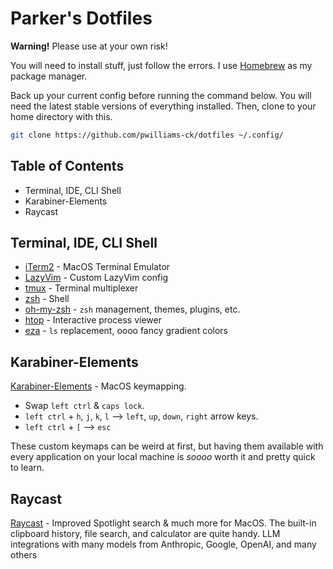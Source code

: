 # Parker's Dotfiles

**Warning!** Please use at your own risk!

You will need to install stuff, just follow the errors. I use [Homebrew](https://brew.sh)
as my package manager.

Back up your current config before running the command below. You will need the
latest stable versions of everything installed. Then, clone to your home directory
with this.

```bash
git clone https://github.com/pwilliams-ck/dotfiles ~/.config/
```

## Table of Contents

- Terminal, IDE, CLI Shell
- Karabiner-Elements
- Raycast

## Terminal, IDE, CLI Shell

- [iTerm2](https://iterm2.com/documentation.html) - MacOS Terminal Emulator
- [LazyVim](https://lazyvim.org) - Custom LazyVim config
- [tmux](https://github.com/tmux/tmux/wiki) - Terminal multiplexer
- [zsh](https://www.zsh.org/) - Shell
- [oh-my-zsh](https://ohmyz.sh/) - `zsh` management, themes, plugins, etc.
- [htop](https://htop.dev/) - Interactive process viewer
- [eza](https://the.exa.website/) - `ls` replacement, oooo fancy gradient colors

## Karabiner-Elements

[Karabiner-Elements](https://karabiner-elements.pqrs.org/) - MacOS keymapping.

- Swap `left ctrl` & `caps lock`.
- `left ctrl` + `h`, `j`, `k`, `l` --> `left`, `up`, `down`, `right` arrow keys.
- `left ctrl` + `[` --> `esc`

These custom keymaps can be weird at first, but having them available with every
application on your local machine is _soooo_ worth it and pretty quick to learn.

## Raycast

[Raycast](https://raycast.com) - Improved Spotlight search & much more for MacOS.
The built-in clipboard history, file search, and calculator are quite handy. LLM
integrations with many models from Anthropic, Google, OpenAI, and many others
